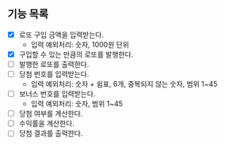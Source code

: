 ## 기능 목록
- [x] 로또 구입 금액을 입력받는다.
  - 입력 예외처리: 숫자, 1000원 단위
- [x] 구입할 수 있는 만큼의 로또를 발행한다.
- [ ] 발행한 로또를 출력한다.
- [ ] 당첨 번호를 입력받는다.
  - 입력 예외처리: 숫자 + 쉼표, 6개, 중복되지 않는 숫자, 범위 1~45
- [ ] 보너스 번호를 입력받는다.
  - 입력 예외처리: 숫자, 범위 1~45
- [ ] 당첨 여부를 계산한다.
- [ ] 수익률을 계산한다.
- [ ] 당첨 결과를 출력한다.
